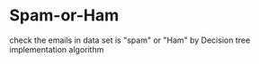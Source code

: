 # Spam-or-Ham
check the emails in data set is "spam" or "Ham" by Decision tree implementation algorithm

